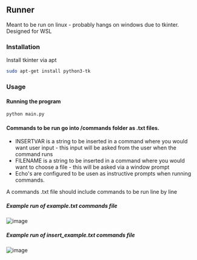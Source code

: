 ## Runner

Meant to be run on linux - probably hangs on windows due to tkinter.
Designed for WSL

### Installation
Install tkinter via apt
```bash
sudo apt-get install python3-tk
```

### Usage
#### Running the program
```bash
python main.py
```

#### Commands to be run go into /commands folder as .txt files.
 - INSERTVAR is a string to be inserted in a command where you would want user input - this input will be asked from the user when the command runs
 - FILENAME is a string to be inserted in a command where you would want to choose a file - this will be asked via a window prompt
 - Echo's are configured to be usen as instructive prompts when running commands.

A commands .txt file should include commands to be run line by line </br>
##### Example run of example.txt commands file
![image](https://github.com/kujuh3/cmd-runner/assets/66220187/850c3873-3e34-4f85-84a1-9192dee9b4d2)

##### Example run of insert_example.txt commands file
![image](https://github.com/kujuh3/cmd-runner/assets/66220187/3d739ce7-3ba7-4c4d-936a-8f179bd921be)
